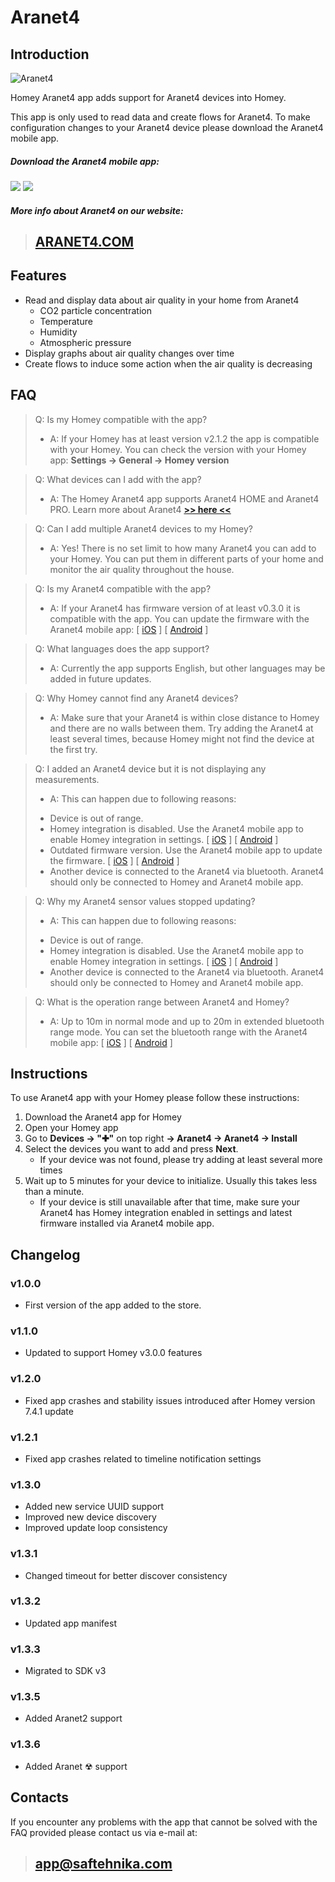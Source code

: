 # Aranet4

## Introduction

![Aranet4](https://raw.githubusercontent.com/SAF-Tehnika-Developer/com.aranet4/7088134f7607eb22f33380a44a33c9ec38274904/assets/images/aranet4homey.jpg)

Homey Aranet4 app adds support for Aranet4 devices into Homey.

This app is only used to read data and create flows for Aranet4.
To make configuration changes to your Aranet4 device please download the Aranet4 mobile app.

##### Download the Aranet4 mobile app:

[![](https://raw.githubusercontent.com/SAF-Tehnika-Developer/com.aranet4/7088134f7607eb22f33380a44a33c9ec38274904/assets/images/androidstore.png)](https://play.google.com/store/apps/details?id=com.saf.aranetCube.android&hl=en)
[![](https://raw.githubusercontent.com/SAF-Tehnika-Developer/com.aranet4/7088134f7607eb22f33380a44a33c9ec38274904/assets/images/applestore.png)](https://apps.apple.com/lv/app/aranet4/id1392378465)

##### More info about Aranet4 on our website:

> ## **[ARANET4.COM](https://aranet4.com/)**

## Features

- Read and display data about air quality in your home from Aranet4
  - CO2 particle concentration
  - Temperature
  - Humidity
  - Atmospheric pressure
- Display graphs about air quality changes over time
- Create flows to induce some action when the air quality is decreasing

## FAQ

> Q: Is my Homey compatible with the app?
>
> - A: If your Homey has at least version v2.1.2 the app is compatible with your Homey. You can check the version with your Homey app: **Settings → General → Homey version**

> Q: What devices can I add with the app?
>
> - A: The Homey Aranet4 app supports Aranet4 HOME and Aranet4 PRO. Learn more about Aranet4 **[>> here <<](https://aranet4.com/)**

> Q: Can I add multiple Aranet4 devices to my Homey?
>
> - A: Yes! There is no set limit to how many Aranet4 you can add to your Homey. You can put them in different parts of your home and monitor the air quality throughout the house.

> Q: Is my Aranet4 compatible with the app?
>
> - A: If your Aranet4 has firmware version of at least v0.3.0 it is compatible with the app. You can update the firmware with the Aranet4 mobile app: \[ [iOS](https://apps.apple.com/lv/app/aranet4/id1392378465) \] \[ [Android](https://play.google.com/store/apps/details?id=com.saf.aranetCube.android&hl=en) \]

> Q: What languages does the app support?
>
> - A: Currently the app supports English, but other languages may be added in future updates.

> Q: Why Homey cannot find any Aranet4 devices?
>
> - A: Make sure that your Aranet4 is within close distance to Homey and there are no walls between them. Try adding the Aranet4 at least several times, because Homey might not find the device at the first try.

> Q: I added an Aranet4 device but it is not displaying any measurements.
>
> - A: This can happen due to following reasons:
>
> * Device is out of range.
> * Homey integration is disabled. Use the Aranet4 mobile app to enable Homey integration in settings. \[ [iOS](https://apps.apple.com/lv/app/aranet4/id1392378465) \] \[ [Android](https://play.google.com/store/apps/details?id=com.saf.aranetCube.android&hl=en) \]
> * Outdated firmware version. Use the Aranet4 mobile app to update the firmware. \[ [iOS](https://apps.apple.com/lv/app/aranet4/id1392378465) \] \[ [Android](https://play.google.com/store/apps/details?id=com.saf.aranetCube.android&hl=en) \]
> * Another device is connected to the Aranet4 via bluetooth. Aranet4 should only be connected to Homey and Aranet4 mobile app.

> Q: Why my Aranet4 sensor values stopped updating?
>
> - A: This can happen due to following reasons:
>
> * Device is out of range.
> * Homey integration is disabled. Use the Aranet4 mobile app to enable Homey integration in settings. \[ [iOS](https://apps.apple.com/lv/app/aranet4/id1392378465) \] \[ [Android](https://play.google.com/store/apps/details?id=com.saf.aranetCube.android&hl=en) \]
> * Another device is connected to the Aranet4 via bluetooth. Aranet4 should only be connected to Homey and Aranet4 mobile app.

> Q: What is the operation range between Aranet4 and Homey?
>
> - A: Up to 10m in normal mode and up to 20m in extended bluetooth range mode. You can set the bluetooth range with the Aranet4 mobile app: \[ [iOS](https://apps.apple.com/lv/app/aranet4/id1392378465) \] \[ [Android](https://play.google.com/store/apps/details?id=com.saf.aranetCube.android&hl=en) \]

## Instructions

To use Aranet4 app with your Homey please follow these instructions:

1. Download the Aranet4 app for Homey
1. Open your Homey app
1. Go to **Devices → "✚"** on top right **→ Aranet4 → Aranet4 → Install**
1. Select the devices you want to add and press **Next**.
   - If your device was not found, please try adding at least several more times
1. Wait up to 5 minutes for your device to initialize. Usually this takes less than a minute.
   - If your device is still unavailable after that time, make sure your Aranet4 has Homey integration enabled in settings and latest firmware installed via Aranet4 mobile app.

## Changelog

### v1.0.0

- First version of the app added to the store.

### v1.1.0

- Updated to support Homey v3.0.0 features

### v1.2.0

- Fixed app crashes and stability issues introduced after Homey version 7.4.1 update

### v1.2.1

- Fixed app crashes related to timeline notification settings

### v1.3.0

- Added new service UUID support
- Improved new device discovery
- Improved update loop consistency

### v1.3.1

- Changed timeout for better discover consistency

### v1.3.2

- Updated app manifest

### v1.3.3

- Migrated to SDK v3

### v1.3.5

- Added Aranet2 support

### v1.3.6

- Added Aranet ☢ support

## Contacts

If you encounter any problems with the app that cannot be solved with the FAQ provided please contact us via e-mail at:

> ## app@saftehnika.com
